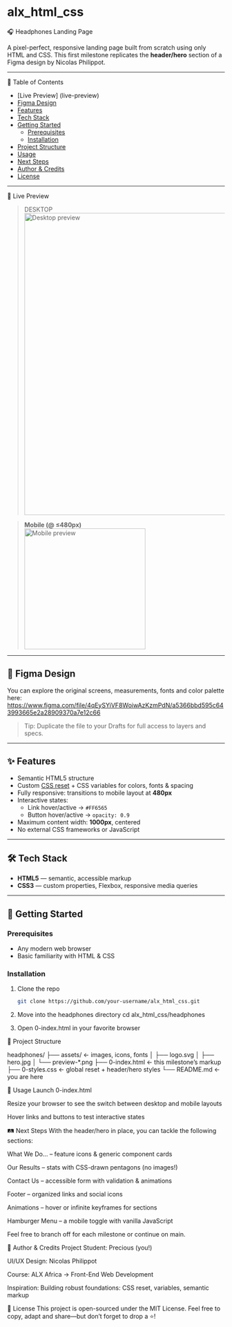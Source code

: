 # alx_html_css
🎧 Headphones Landing Page

A pixel-perfect, responsive landing page built from scratch using only HTML and CSS. This first milestone replicates the **header/hero** section of a Figma design by Nicolas Philippot.

---

 📖 Table of Contents

- [Live Preview]
(live-preview)
- [Figma Design](figma-design)  
- [Features](features)  
- [Tech Stack](tech-stack)  
- [Getting Started](getting-started)  
  - [Prerequisites](prerequisites)  
  - [Installation](installation)  
- [Project Structure](project-structure)  
- [Usage](usage)  
- [Next Steps](next-steps)  
- [Author & Credits](author--credits)  
- [License](license)  

---

👀 Live Preview

> DESKTOP
> <img src="./assets/preview-desktop.png" alt="Desktop preview" width="700"/>

> **Mobile (@ ≤480px)**  
> <img src="./assets/preview-mobile.png" alt="Mobile preview" width="280"/>

---

## 🎨 Figma Design

You can explore the original screens, measurements, fonts and color palette here:  
https://www.figma.com/file/4qEySYiVF8WoiwAzKzmPdN/a5366bbd595c643993665e2a28909370a7e12c66

> Tip: Duplicate the file to your Drafts for full access to layers and specs.

---

## ✨ Features

- Semantic HTML5 structure  
- Custom [CSS reset](https://meyerweb.com/eric/tools/css/reset/) + CSS variables for colors, fonts & spacing  
- Fully responsive: transitions to mobile layout at **480px**  
- Interactive states:
  - Link hover/active → `#FF6565`  
  - Button hover/active → `opacity: 0.9`  
- Maximum content width: **1000px**, centered  
- No external CSS frameworks or JavaScript  

---

## 🛠 Tech Stack

- **HTML5** — semantic, accessible markup  
- **CSS3** — custom properties, Flexbox, responsive media queries  

---

## 🚀 Getting Started

### Prerequisites

- Any modern web browser  
- Basic familiarity with HTML & CSS  

### Installation

1. Clone the repo  
   ```bash
   git clone https://github.com/your-username/alx_html_css.git

2. Move into the headphones directory
    cd alx_html_css/headphones

3. Open 0-index.html in your favorite browser

📂 Project Structure

headphones/
├── assets/            ← images, icons, fonts
│   ├── logo.svg
│   ├── hero.jpg
│   └── preview-*.png
├── 0-index.html       ← this milestone’s markup
├── 0-styles.css       ← global reset + header/hero styles
└── README.md          ← you are here

🎯 Usage
Launch 0-index.html

Resize your browser to see the switch between desktop and mobile layouts

Hover links and buttons to test interactive states



🛤 Next Steps
With the header/hero in place, you can tackle the following sections:

What We Do… – feature icons & generic component cards

Our Results – stats with CSS-drawn pentagons (no images!)

Contact Us – accessible form with validation & animations

Footer – organized links and social icons

Animations – hover or infinite keyframes for sections

Hamburger Menu – a mobile toggle with vanilla JavaScript

Feel free to branch off for each milestone or continue on main.



🙋 Author & Credits
Project Student: Precious (you!)

UI/UX Design: Nicolas Philippot

Course: ALX Africa → Front-End Web Development

Inspiration: Building robust foundations: CSS reset, variables, semantic markup



📄 License
This project is open-sourced under the MIT License. Feel free to copy, adapt and share—but don’t forget to drop a ⭐️!